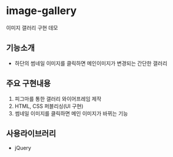 # image-gallery
이미지 갤러리 구현 데모


## 기능소개
- 하단의 썸네일 이미지를 클릭하면 메인이미지가 변경되는 간단한 갤러리

## 주요 구현내용
1. 피그마를 통한 갤러리 와이어프레임 제작
2. HTML, CSS 퍼블리싱(UI 구현)
3. 썸네일 이미지를 클릭하면 메인 이미지가 바뀌는 기능

## 사용라이브러리
- jQuery
